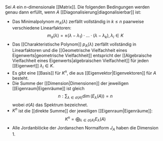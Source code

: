 Sei $A$ ein $n$-dimensionale [[Matrix]]. Die folgenden Bedingungen werden genau dann erfüllt, wenn $A$ [[Diagonalisierung|diagonalisierbar]] ist:
- Das Minimalpolynom $m_A(\lambda)$ zerfällt vollständig in $k \leq n$ paarweise verschiedene Linearfaktoren: $$m_a(\lambda)=\pm (\lambda - \lambda_1)\cdot\dots\cdot(\lambda-\lambda_k), \lambda_i \in K$$
- Das [[Charakteristische Polynom]] $p_A(\lambda)$ zerfällt vollständig in Linearfaktoren und die [[Geometrische Vielfachheit eines Eigenwerts|geometrische Vielfachheit]] entspricht der [[Algebraische Vielfachheit eines Eigenwerts|algebraischen Vielfachheit]] für jeden [[Eigenwert]] $\lambda_i \in K$.
- Es gibt eine [[Basis]] für $K^n$, die aus [[Eigenvektor|Eigenvektoren]] für $A$ besteht.
- Die Summe der [[Dimension|Dimensionen]] der jeweiligen [[Eigenraum|Eigenräume]] ist gleich $$n: \sum_{\lambda \in \sigma(A)} \dim (E_\lambda(A)) = n$$ wobei $\sigma(A)$ das Spektrum bezeichnet.
- $K^n$ ist die [[direkte Summe]] der jeweiligen [[Eigenraum|Eigenräume]]: $$K^n = \bigoplus_{\lambda \in \sigma(A)}E_\lambda(A)$$
- Alle Jordanblöcke der Jordanschen Normalform $J_A$ haben die Dimension 1.